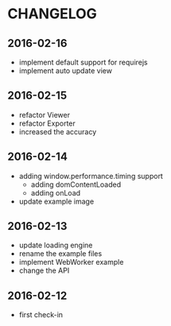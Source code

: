 # CHANGELOG

## 2016-02-16
- implement default support for requirejs
- implement auto update view

## 2016-02-15
- refactor Viewer 
- refactor Exporter
- increased the accuracy

## 2016-02-14
- adding window.performance.timing support
    - adding domContentLoaded
    - adding onLoad
- update example image

## 2016-02-13
- update loading engine
- rename the example files
- implement WebWorker example
- change the API

## 2016-02-12
- first check-in
